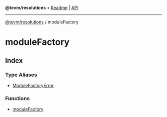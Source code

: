 **@tevm/resolutions** • [Readme](../README.md) \| [API](../modules.md)

***

[@tevm/resolutions](../README.md) / moduleFactory

# moduleFactory

## Index

### Type Aliases

- [ModuleFactoryError](type-aliases/ModuleFactoryError.md)

### Functions

- [moduleFactory](functions/moduleFactory.md)
